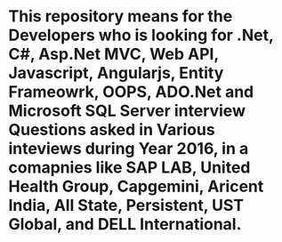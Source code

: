 # This repository means for the Developers who is looking for .Net, C#, Asp.Net MVC, Web API, Javascript, Angularjs, Entity Frameowrk, OOPS, ADO.Net and Microsoft SQL Server interview Questions asked in Various inteviews during Year 2016, in a comapnies like SAP LAB, United Health Group, Capgemini, Aricent India, All State, Persistent, UST Global, and DELL International.
